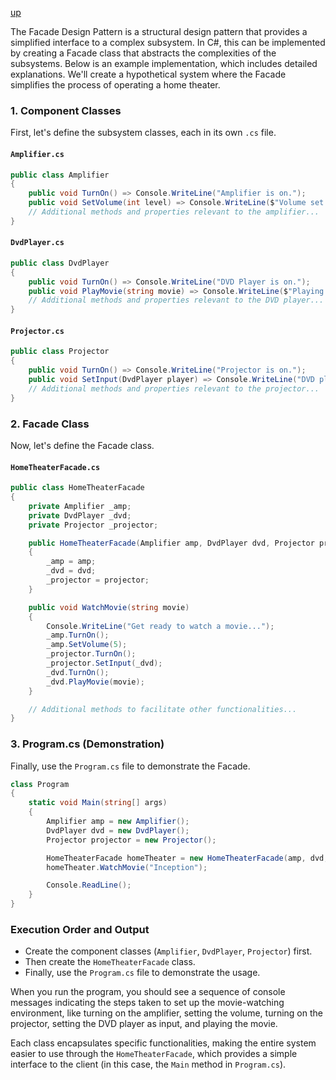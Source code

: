 [up](../README.md)

The Facade Design Pattern is a structural design pattern that provides a simplified interface to a complex subsystem. In C#, this can be implemented by creating a Facade class that abstracts the complexities of the subsystems. Below is an example implementation, which includes detailed explanations. We'll create a hypothetical system where the Facade simplifies the process of operating a home theater.

### 1. Component Classes
First, let's define the subsystem classes, each in its own `.cs` file.

#### `Amplifier.cs`
```csharp
public class Amplifier
{
    public void TurnOn() => Console.WriteLine("Amplifier is on.");
    public void SetVolume(int level) => Console.WriteLine($"Volume set to {level}.");
    // Additional methods and properties relevant to the amplifier...
}
```

#### `DvdPlayer.cs`
```csharp
public class DvdPlayer
{
    public void TurnOn() => Console.WriteLine("DVD Player is on.");
    public void PlayMovie(string movie) => Console.WriteLine($"Playing \"{movie}\".");
    // Additional methods and properties relevant to the DVD player...
}
```

#### `Projector.cs`
```csharp
public class Projector
{
    public void TurnOn() => Console.WriteLine("Projector is on.");
    public void SetInput(DvdPlayer player) => Console.WriteLine("DVD player set as input.");
    // Additional methods and properties relevant to the projector...
}
```

### 2. Facade Class
Now, let's define the Facade class.

#### `HomeTheaterFacade.cs`
```csharp
public class HomeTheaterFacade
{
    private Amplifier _amp;
    private DvdPlayer _dvd;
    private Projector _projector;

    public HomeTheaterFacade(Amplifier amp, DvdPlayer dvd, Projector projector)
    {
        _amp = amp;
        _dvd = dvd;
        _projector = projector;
    }

    public void WatchMovie(string movie)
    {
        Console.WriteLine("Get ready to watch a movie...");
        _amp.TurnOn();
        _amp.SetVolume(5);
        _projector.TurnOn();
        _projector.SetInput(_dvd);
        _dvd.TurnOn();
        _dvd.PlayMovie(movie);
    }

    // Additional methods to facilitate other functionalities...
}
```

### 3. Program.cs (Demonstration)
Finally, use the `Program.cs` file to demonstrate the Facade.

```csharp
class Program
{
    static void Main(string[] args)
    {
        Amplifier amp = new Amplifier();
        DvdPlayer dvd = new DvdPlayer();
        Projector projector = new Projector();

        HomeTheaterFacade homeTheater = new HomeTheaterFacade(amp, dvd, projector);
        homeTheater.WatchMovie("Inception");

        Console.ReadLine();
    }
}
```

### Execution Order and Output
- Create the component classes (`Amplifier`, `DvdPlayer`, `Projector`) first.
- Then create the `HomeTheaterFacade` class.
- Finally, use the `Program.cs` file to demonstrate the usage.

When you run the program, you should see a sequence of console messages indicating the steps taken to set up the movie-watching environment, like turning on the amplifier, setting the volume, turning on the projector, setting the DVD player as input, and playing the movie. 

Each class encapsulates specific functionalities, making the entire system easier to use through the `HomeTheaterFacade`, which provides a simple interface to the client (in this case, the `Main` method in `Program.cs`).
